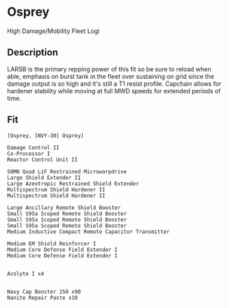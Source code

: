 # Osprey

High Damage/Mobility Fleet Logi

## Description

LARSB is the primary repping power of this fit so be sure to reload when able, emphasis on burst tank in the fleet over sustaining on grid since the damage output is so high and it's still a T1 resist profile. Capchain allows for hardener stability while moving at full MWD speeds for extended periods of time.

## Fit

```
[Osprey, [NVY-30] Osprey]

Damage Control II
Co-Processor I
Reactor Control Unit II

50MN Quad LiF Restrained Microwarpdrive
Large Shield Extender II
Large Azeotropic Restrained Shield Extender
Multispectrum Shield Hardener II
Multispectrum Shield Hardener II

Large Ancillary Remote Shield Booster
Small S95a Scoped Remote Shield Booster
Small S95a Scoped Remote Shield Booster
Small S95a Scoped Remote Shield Booster
Medium Inductive Compact Remote Capacitor Transmitter

Medium EM Shield Reinforcer I
Medium Core Defense Field Extender I
Medium Core Defense Field Extender I


Acolyte I x4


Navy Cap Booster 150 x90
Nanite Repair Paste x10
```
